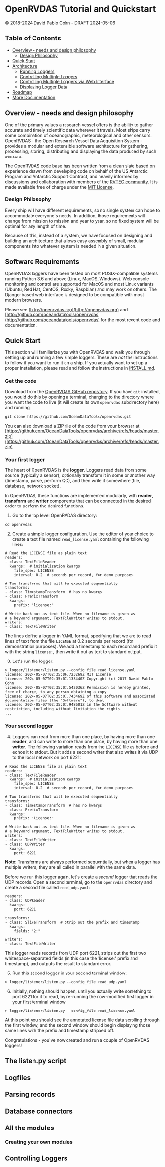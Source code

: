 # OpenRVDAS Tutorial and Quickstart
© 2018-2024 David Pablo Cohn - DRAFT 2024-05-06

## Table of Contents

- [Overview - needs and design philosophy](#overview---needs-and-design-philosophy)
  * [Design Philosophy](#design-philosophy)
- [Quick Start](#quick-start)
- [Architecture](#architecture)
  * [Running Loggers](#running-loggers)
  * [Controlling Multiple Loggers](#controlling-multiple-loggers)
  * [Controlling Multiple Loggers via Web Interface](#controlling-multiple-loggers-via-web-interface)
  * [Displaying Logger Data](#displaying-logger-data)
- [Roadmap](#roadmap)
- [More Documentation](#more-documentation)

## Overview - needs and design philosophy

One of the primary values a research vessel offers is the ability to gather accurate and timely scientific data wherever it travels. Most ships carry some combination of oceanographic, meteorological and other sensors. OpenRVDAS - the Open Research Vessel Data Acquisition System - provides a modular and extensible software architecture for gathering, processing, storing, distributing and displaying the data produced by such sensors.

The OpenRVDAS code base has been written from a clean slate based on experience drawn from developing code on behalf of the US Antarctic Program and Antarctic Support Contract, and heavily informed by discussions and collaboration with members of the [RVTEC community](https://www.unols.org/committee/research-vessel-technical-enhancement-committee-rvtec). It is made available free of charge under the [MIT License](https://opensource.org/licenses/MIT).

### Design Philosophy

Every ship will have different requirements, so no single system can hope to accommodate everyone's needs. In addition, those requirements will change from mission to mission and year to year, so no fixed system will be optimal for any length of time.

Because of this, instead of a system, we have focused on designing and building an architecture that allows easy assembly of small, modular components into whatever system is needed in a given situation.

## Software Requirements

OpenRVDAS loggers have been tested on most POSIX-compatible systems running Python 3.6 and above (Linux, MacOS, Windows). Web console monitoring and control are supported for MacOS and most Linux variants (Ubuntu, Red Hat, CentOS, Rocky, Raspbian) and may work on others. The Django-based web interface is designed to be compatible with most modern browsers.

Please see [http://openrvdas.org](http://openrvdas.org) and [http://github.com/oceandatatools/openrvdas](http://github.com/oceandatatools/openrvdas) for the most recent code and documentation.

## Quick Start
This section will familiarize you with OpenRVDAS and walk you through setting up and running a few simple loggers. These are _not_ the instructions to follow if you want to run it on a ship. If you actually want to set up a proper installation, please read and follow the instructions in [INSTALL.md](../INSTALL.md).

### Get the code
Download from the [OpenRVDAS GitHub repository](https://github.com/OceanDataTools/openrvdas). If you have `git` installed, you would do this by opening a terminal, changing to the directory where you want the code to live (it will create its own `openrvdas` subdirectory here) and running
```buildoutcfg
git clone https://github.com/OceanDataTools/openrvdas.git
```

You can also download a ZIP file of the code from your browser at [https://github.com/OceanDataTools/openrvdas/archive/refs/heads/master.zip](https://github.com/OceanDataTools/openrvdas/archive/refs/heads/master.zip)

### Your first logger
The heart of OpenRVDAS is the __logger__. Loggers read data from some source (typically a sensor), optionally transform it in some or another way (timestamp, parse, perform QC), and then write it somewhere (file, database, network socket).

In OpenRVDAS, these functions are implemented modularly, with __reader__, __transform__ and __writer__ components that can be connected in the desired order to perform the desired functions.

1. Go to the top level OpenRVDAS directory:

```
cd openrvdas
```

2. Create a simple logger configuration. Use the editor of your choice to create a text file named `read_license.yaml` containing the following lines:

```buildoutcfg
# Read the LICENSE file as plain text
readers:
- class: TextFileReader
  kwargs:  # initialization kwargs
    file_spec: LICENSE
    interval: 0.2  # seconds per record, for demo purposes

# Two transforms that will be executed sequentially 
transforms:
- class: TimestampTransform  # has no kwargs
- class: PrefixTransform
  kwargs:
    prefix: "license:"
    
# Write back out as text file. When no filename is given as
# a keyword argument, TextFileWriter writes to stdout.
writers:
- class: TextFileWriter
```

The lines define a logger in YAML format, specifying that we are to read lines of text from the file `LICENSE` at 0.2 seconds per record (for demonstration purposes). We add a timestamp to each record and prefix it with the string `license:`, then write it out as text to standard output.

3. Let's run the logger:
```buildoutcfg
> logger/listener/listen.py --config_file read_license.yaml
license: 2024-05-07T02:35:06.723269Z MIT License
license: 2024-05-07T02:35:07.133440Z Copyright (c) 2017 David Pablo Cohn
license: 2024-05-07T02:35:07.542036Z Permission is hereby granted, free of charge, to any person obtaining a copy
license: 2024-05-07T02:35:07.743469Z of this software and associated documentation files (the "Software"), to deal
license: 2024-05-07T02:35:07.948601Z in the Software without restriction, including without limitation the rights
...
```
### Your second logger

4. Loggers can read from more than one place, by having more than one __reader__, and can write to more than one place, by having more than one __writer__. The following variation reads from the `LICENSE` file as before and echos it to stdout. But it adds a second writer that also writes it via UDP to the local network on port 6221:
```buildoutcfg
# Read the LICENSE file as plain text
readers:
- class: TextFileReader
  kwargs:  # initialization kwargs
    file_spec: LICENSE
    interval: 0.2  # seconds per record, for demo purposes

# Two transforms that will be executed sequentially
transforms:
- class: TimestampTransform  # has no kwargs
- class: PrefixTransform
  kwargs:
    prefix: "license:"

# Write back out as text file. When no filename is given as
# a keyword argument, TextFileWriter writes to stdout.
writers:
- class: TextFileWriter
- class: UDPWriter
  kwargs:
    port: 6221
```
**Note**: Transforms are always performed sequentially, but when a logger has multiple writers, they are all called in parallel with the same data.

Before we run this logger again, let's create a _second_ logger that reads the UDP records. Open a second terminal, go to the `openrvdas` directory and create a second file called `read_udp.yaml`:
```buildoutcfg
readers:
- class: UDPReader
  kwargs:
    port: 6221

transforms:
- class: SliceTransform  # Strip out the prefix and timestamp
  kwargs:
    fields: "2:"

writers:
- class: TextFileWriter
```
This logger reads records from UDP port 6221, strips out the first two whitespace-separated fields (in this case the 'license:' prefix and timestamp), and outputs the result to standard error.

5. Run this second logger in your second terminal window:
```buildoutcfg
> logger/listener/listen.py --config_file read_udp.yaml
```
6. Initially, nothing should happen, until you actually write something to port 6221 for it to read, by re-running the now-modified first logger in your first terminal window:
```buildoutcfg
> logger/listener/listen.py --config_file read_license.yaml
```
At this point you should see the annotated license file data scrolling through the first window, and the second window should begin displaying those same lines with the prefix and timestamp stripped off.

Congratulations - you've now created and run a couple of OpenRVDAS loggers!

## The listen.py script

## Logfiles

## Parsing records

## Database connectors

## All the modules

### Creating your own modules

## Controlling Loggers
